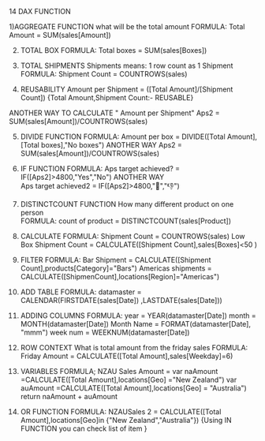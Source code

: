

14 DAX FUNCTION

1)AGGREGATE FUNCTION
     what will be the total amount 
        FORMULA: Total Amount = SUM(sales[Amount])
        
2) TOTAL BOX 
         FORMULA: Total boxes = SUM(sales[Boxes])
         
3) TOTAL SHIPMENTS 
    Shipments means: 1 row count as 1 Shipment 
     FORMULA: Shipment Count = COUNTROWS(sales)
     
 4) REUSABILITY
       Amount per Shipment = ([Total Amount]/[Shipment Count])       {Total Amount,Shipment Count:- REUSABLE}

  ANOTHER WAY TO CALCULATE " Amount per Shipment"
          Aps2 = SUM(sales[Amount])/COUNTROWS(sales)
          
  5) DIVIDE FUNCTION
           FORMULA: Amount per box = DIVIDE([Total Amount],[Total boxes],"No boxes")
  ANOTHER WAY
           Aps2 = SUM(sales[Amount])/COUNTROWS(sales)
           
  6) IF FUNCTION 
        FORMULA:  Aps target achieved? = IF([Aps2]>4800,"Yes","No")
   ANOTHER WAY    
        Aps target achieved2 = IF([Aps2]>4800,"🥇","👎")
   
 7) DISTINCTCOUNT FUNCTION
        How many different product on one person  
        FORMULA:  count of product = DISTINCTCOUNT(sales[Product])

8) CALCULATE
           FORMULA:  Shipment Count = COUNTROWS(sales)
                               Low Box Shipment Count = CALCULATE([Shipment Count],sales[Boxes]<50 )

9) FILTER
      FORMULA:   Bar Shipment = CALCULATE([Shipment Count],products[Category]="Bars")
                            Americas shipments = CALCULATE([ShipmenCount],locations[Region]="Americas")

10) ADD TABLE 
       FORMULA:   datamaster = CALENDAR(FIRSTDATE(sales[Date]) ,LASTDATE(sales[Date]))





11)  ADDING COLUMNS 
FORMULA:  year = YEAR(datamaster[Date])
                     month = MONTH(datamaster[Date])
                      Month Name = FORMAT(datamaster[Date],  "mmm")
                       week num = WEEKNUM(datamaster[Date])

12) ROW CONTEXT
      What is total amount from the friday sales 
       FORMULA: Friday Amount = CALCULATE([Total Amount],sales[Weekday]=6)

13) VARIABLES 
       FORMULA; NZAU Sales Amount = 
var naAmount =CALCULATE([Total Amount],locations[Geo] ="New Zealand") 
var auAmount =CALCULATE([Total Amount],locations[Geo] = "Australia")
return
naAmount + auAmount
  
14) OR FUNCTION
FORMULA: NZAUSales 2 = CALCULATE([Total Amount],locations[Geo]in {"New Zealand","Australia"})
           {Using IN FUNCTION you can check list of item }
        



